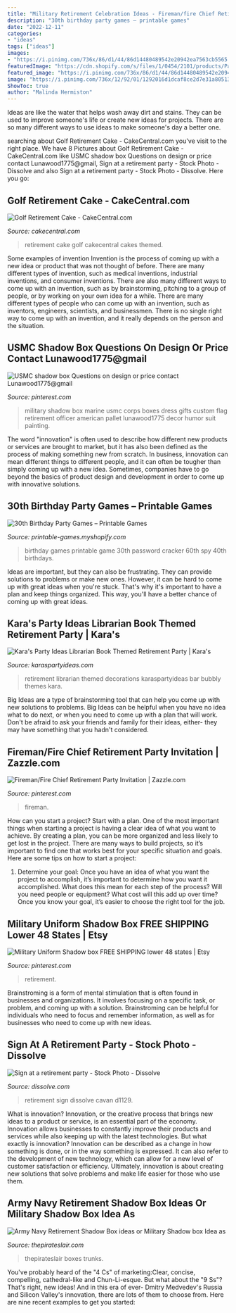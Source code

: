```yaml
---
title: "Military Retirement Celebration Ideas - Fireman/fire Chief Retirement Party Invitation"
description: "30th birthday party games – printable games"
date: "2022-12-11"
categories:
- "ideas"
tags: ["ideas"]
images:
- "https://i.pinimg.com/736x/86/d1/44/86d14480489542e20942ea7563cb5565.jpg"
featuredImage: "https://cdn.shopify.com/s/files/1/0454/2101/products/Password-Cracker-Game_Page_1-M_grande.png?v=1399474316"
featured_image: "https://i.pinimg.com/736x/86/d1/44/86d14480489542e20942ea7563cb5565.jpg"
image: "https://i.pinimg.com/736x/12/92/01/1292016d1dcaf8ce2d7e31a805131e44.jpg"
ShowToc: true
author: "Malinda Hermiston"
---
```



Ideas are like the water that helps wash away dirt and stains. They can be used to improve someone's life or create new ideas for projects. There are so many different ways to use ideas to make someone's day a better one.

	

		
searching about Golf Retirement Cake - CakeCentral.com you've visit to the right place. We have 8 Pictures about Golf Retirement Cake - CakeCentral.com like USMC shadow box Questions on design or price contact Lunawood1775@gmail, Sign at a retirement party - Stock Photo - Dissolve and also Sign at a retirement party - Stock Photo - Dissolve. Here you go:
		
    
## Golf Retirement Cake - CakeCentral.com

<img loading=lazy src="https://cdn001.cakecentral.com/gallery/2015/03/900_826230CAQT_golf-retirement-cake.jpg" onerror="this.onerror=null;this.src='https://tse1.mm.bing.net/th?id=OIP.JdMrWTKCLlPmG1Ue0a5E7QHaJ6&amp;pid=15.1';" alt="Golf Retirement Cake - CakeCentral.com">

_Source: cakecentral.com_

>retirement cake golf cakecentral cakes themed. 

	

Some examples of invention
Invention is the process of coming up with a new idea or product that was not thought of before. There are many different types of invention, such as medical inventions, industrial inventions, and consumer inventions. 
There are also many different ways to come up with an invention, such as by brainstorming, pitching to a group of people, or by working on your own idea for a while. 
There are many different types of people who can come up with an invention, such as inventors, engineers, scientists, and businessmen. 
There is no single right way to come up with an invention, and it really depends on the person and the situation.

    
## USMC Shadow Box Questions On Design Or Price Contact Lunawood1775@gmail

<img loading=lazy src="https://i.pinimg.com/736x/56/ea/33/56ea3354a50472600e8c2f6f85297b79--military-gifts-custom-wood.jpg" onerror="this.onerror=null;this.src='https://tse2.mm.bing.net/th?id=OIP.Mlk8YZSXKPhV7A7NkXI1OQHaNf&amp;pid=15.1';" alt="USMC shadow box Questions on design or price contact Lunawood1775@gmail">

_Source: pinterest.com_

>military shadow box marine usmc corps boxes dress gifts custom flag retirement officer american pallet lunawood1775 decor humor suit painting. 

	

The word "innovation" is often used to describe how different new products or services are brought to market, but it has also been defined as the process of making something new from scratch. In business, innovation can mean different things to different people, and it can often be tougher than simply coming up with a new idea. Sometimes, companies have to go beyond the basics of product design and development in order to come up with innovative solutions.

    
## 30th Birthday Party Games – Printable Games

<img loading=lazy src="https://cdn.shopify.com/s/files/1/0454/2101/products/Password-Cracker-Game_Page_1-M_grande.png?v=1399474316" onerror="this.onerror=null;this.src='https://tse2.mm.bing.net/th?id=OIP.KFHcxj1ZQyyg-iVPrTMBwwAAAA&amp;pid=15.1';" alt="30th Birthday Party Games – Printable Games">

_Source: printable-games.myshopify.com_

>birthday games printable game 30th password cracker 60th spy 40th birthdays. 

	

Ideas are important, but they can also be frustrating. They can provide solutions to problems or make new ones. However, it can be hard to come up with great ideas when you're stuck. That's why it's important to have a plan and keep things organized. This way, you'll have a better chance of coming up with great ideas.

    
## Kara&#039;s Party Ideas Librarian Book Themed Retirement Party | Kara&#039;s

<img loading=lazy src="https://karaspartyideas.com/wp-content/uploads/2017/07/BubblyBar5.jpg" onerror="this.onerror=null;this.src='https://tse4.mm.bing.net/th?id=OIP.eeoZPwhlVUNk93GC4wVeJgHaK4&amp;pid=15.1';" alt="Kara&#039;s Party Ideas Librarian Book Themed Retirement Party | Kara&#039;s">

_Source: karaspartyideas.com_

>retirement librarian themed decorations karaspartyideas bar bubbly themes kara. 

	

Big Ideas are a type of brainstorming tool that can help you come up with new solutions to problems. Big Ideas can be helpful when you have no idea what to do next, or when you need to come up with a plan that will work. Don't be afraid to ask your friends and family for their ideas, either- they may have something that you hadn't considered.

    
## Fireman/Fire Chief Retirement Party Invitation | Zazzle.com

<img loading=lazy src="https://i.pinimg.com/736x/12/92/01/1292016d1dcaf8ce2d7e31a805131e44.jpg" onerror="this.onerror=null;this.src='https://tse3.mm.bing.net/th?id=OIP.2KjXabEnYI4Vk79o01cUKAHaHa&amp;pid=15.1';" alt="Fireman/Fire Chief Retirement Party Invitation | Zazzle.com">

_Source: pinterest.com_

>fireman. 

	

How can you start a project?
Start with a plan. One of the most important things when starting a project is having a clear idea of what you want to achieve. By creating a plan, you can be more organized and less likely to get lost in the project. There are many ways to build projects, so it’s important to find one that works best for your specific situation and goals. Here are some tips on how to start a project: 
1. Determine your goal: Once you have an idea of what you want the project to accomplish, it’s important to determine how you want it accomplished. What does this mean for each step of the process? Will you need people or equipment? What cost will this add up over time? Once you know your goal, it’s easier to choose the right tool for the job.


    
## Military Uniform Shadow Box FREE SHIPPING Lower 48 States | Etsy

<img loading=lazy src="https://i.pinimg.com/736x/86/d1/44/86d14480489542e20942ea7563cb5565.jpg" onerror="this.onerror=null;this.src='https://tse2.mm.bing.net/th?id=OIP.9B92R6CDsQBh-ZoOaLMMOgHaJ3&amp;pid=15.1';" alt="Military Uniform Shadow box FREE SHIPPING lower 48 states | Etsy">

_Source: pinterest.com_

>retirement. 

	

Brainstroming is a form of mental stimulation that is often found in businesses and organizations. It involves focusing on a specific task, or problem, and coming up with a solution. Brainstroming can be helpful for individuals who need to focus and remember information, as well as for businesses who need to come up with new ideas.

    
## Sign At A Retirement Party - Stock Photo - Dissolve

<img loading=lazy src="https://cdn7.dissolve.com/p/D1129_6_269/D1129_6_269_1200.jpg" onerror="this.onerror=null;this.src='https://tse3.mm.bing.net/th?id=OIP.ma3d5HNq6Ld1DgaIO4Xy9gHaKh&amp;pid=15.1';" alt="Sign at a retirement party - Stock Photo - Dissolve">

_Source: dissolve.com_

>retirement sign dissolve cavan d1129. 

	

What is innovation?
Innovation, or the creative process that brings new ideas to a product or service, is an essential part of the economy. Innovation allows businesses to constantly improve their products and services while also keeping up with the latest technologies. But what exactly is innovation?
Innovation can be described as a change in how something is done, or in the way something is expressed. It can also refer to the development of new technology, which can allow for a new level of customer satisfaction or efficiency. Ultimately, innovation is about creating new solutions that solve problems and make life easier for those who use them.

    
## Army Navy Retirement Shadow Box Ideas Or Military Shadow Box Idea As

<img loading=lazy src="http://www.thepirateslair.com/images/navy-retirement-shadow-box-ideas/mcclain2new.jpg" onerror="this.onerror=null;this.src='https://tse3.mm.bing.net/th?id=OIP.4p0MVhsCNWX240tpQCQx5wHaFj&amp;pid=15.1';" alt="Army Navy Retirement Shadow Box ideas or Military Shadow box Idea as">

_Source: thepirateslair.com_

>thepirateslair boxes trunks. 

	

You've probably heard of the "4 Cs" of marketing:Clear, concise, compelling, cathedral-like and Chun-Li-esque. But what about the "9 Ss"? That's right, new ideas! And in this era of ever- Dmitry Medvedev's Russia and Silicon Valley's innovation, there are lots of them to choose from. Here are nine recent examples to get you started: 

